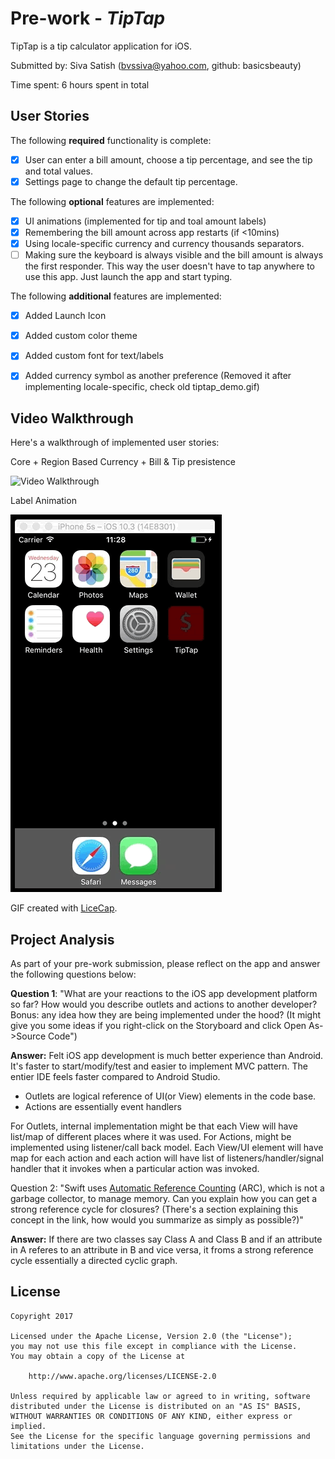 # Pre-work - *TipTap*

TipTap is a tip calculator application for iOS.

Submitted by: Siva Satish (bvssiva@yahoo.com, github: basicsbeauty)

Time spent: 6 hours spent in total

## User Stories

The following **required** functionality is complete:

* [x] User can enter a bill amount, choose a tip percentage, and see the tip and total values.
* [x] Settings page to change the default tip percentage.

The following **optional** features are implemented:
* [x] UI animations (implemented for tip and toal amount labels)
* [x] Remembering the bill amount across app restarts (if <10mins)
* [x] Using locale-specific currency and currency thousands separators.
* [ ] Making sure the keyboard is always visible and the bill amount is always the first responder. This way the user doesn't have to tap anywhere to use this app. Just launch the app and start typing.

The following **additional** features are implemented:

- [x] Added Launch Icon
- [x] Added custom color theme
- [x] Added custom font for text/labels
- [x] Added currency symbol as another preference (Removed it after implementing locale-specific, check old tiptap_demo.gif)


## Video Walkthrough 

Here's a walkthrough of implemented user stories:

Core + Region Based Currency + Bill & Tip presistence

![Video Walkthrough](tiptap.gif)

Label Animation

![Label Animation Video Walkthrough](tiptap_animation.gif)



GIF created with [LiceCap](http://www.cockos.com/licecap/).

## Project Analysis

As part of your pre-work submission, please reflect on the app and answer the following questions below:

**Question 1**: "What are your reactions to the iOS app development platform so far? How would you describe outlets and actions to another developer? Bonus: any idea how they are being implemented under the hood? (It might give you some ideas if you right-click on the Storyboard and click Open As->Source Code")

**Answer:** Felt iOS app development is much better experience than Android. It's faster to start/modify/test and easier to implement MVC pattern. The entier IDE feels faster compared to Android Studio.
 - Outlets are logical reference of UI(or View) elements in the code base.
 - Actions are essentially event handlers
 
 For Outlets, internal implementation might be that each View will have list/map of different places where it was used.
 For Actions, might be implemented using listener/call back model. Each View/UI element will have map for each action and each action will have list of listeners/handler/signal handler that it invokes when a particular action was invoked.
 

Question 2: "Swift uses [Automatic Reference Counting](https://developer.apple.com/library/content/documentation/Swift/Conceptual/Swift_Programming_Language/AutomaticReferenceCounting.html#//apple_ref/doc/uid/TP40014097-CH20-ID49) (ARC), which is not a garbage collector, to manage memory. Can you explain how you can get a strong reference cycle for closures? (There's a section explaining this concept in the link, how would you summarize as simply as possible?)"

**Answer:** If there are two classes say Class A and Class B and if an attribute in A referes to an attribute in B and vice versa, it froms a strong reference cycle essentially a directed cyclic graph.


## License

    Copyright 2017 

    Licensed under the Apache License, Version 2.0 (the "License");
    you may not use this file except in compliance with the License.
    You may obtain a copy of the License at

        http://www.apache.org/licenses/LICENSE-2.0

    Unless required by applicable law or agreed to in writing, software
    distributed under the License is distributed on an "AS IS" BASIS,
    WITHOUT WARRANTIES OR CONDITIONS OF ANY KIND, either express or implied.
    See the License for the specific language governing permissions and
    limitations under the License.
